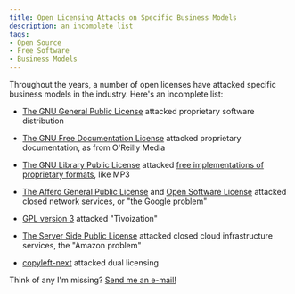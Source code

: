```yaml
---
title: Open Licensing Attacks on Specific Business Models
description: an incomplete list
tags:
- Open Source
- Free Software
- Business Models
---
```


Throughout the years, a number of open licenses have attacked specific business models in the industry.  Here's an incomplete list:

- [The GNU General Public License](https://www.gnu.org/licenses/old-licenses/gpl-1.0.html) attacked proprietary software distribution

- [The GNU Free Documentation License](https://www.gnu.org/licenses/old-licenses/fdl-1.1.html) attacked proprietary documentation, as from O'Reilly Media

- [The GNU Library Public License](https://www.gnu.org/licenses/old-licenses/lgpl-2.0.html) attacked [free implementations of proprietary formats](https://www.gnu.org/licenses/license-recommendations.html#libraries), like MP3

- [The Affero General Public License](https://spdx.org/licenses/AGPL-1.0.html) and [Open Software License](https://spdx.org/licenses/OSL-1.0.html) attacked closed network services, or "the Google problem"

- [GPL version 3](https://www.gnu.org/licenses/gpl-3.0.en.html) attacked "Tivoization"

- [The Server Side Public License](https://spdx.org/licenses/SSPL-1.0.html) attacked closed cloud infrastructure services, the "Amazon problem"

- [copyleft-next](https://github.com/copyleft-next/copyleft-next) attacked dual licensing

Think of any I'm missing?  [Send me an e-mail!](mailto:kyle@kemitchell.com)
